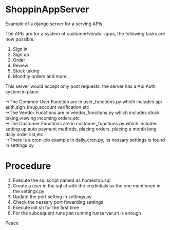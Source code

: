 # ShoppinAppServer
Example of a django server for a serving APIs 

The APIs are for a system of customer/vendor apps, the following tasks are now possible:
1. Sign in
2. Sign up
3. Order
4. Review
5. Stock taking
6. Monthly orders
and more.

This server would accept only post requests.
the server has a Api Auth system in place 

->The Common User Function are in user_functions.py which includes api auth,sign_in/up,account verification etc<br/>
->The Vendor Functions are in vendor_functions.py which includes stock taking,viewing incoming orders,etc<br/>
->The Customer Functions are in customer_functions.py which includes setting up auto payment methods, placing orders, placing a month long daily order list,etc<br/>
->There is a cron-job example in daily_cron.py, its nessary settings is found in settings.py<br/>


# Procedure
1. Execute the sql script named as homestop.sql
2. Create a user in the sql cl with the credintials as the one mentioned in the settings.py 
3. Update the port setting in settings.py
4. Check the nessary port fowarding settings
2. Execute init.sh for the first time
3. For the subcequent runs just running runserver.sh is enough

Peace
